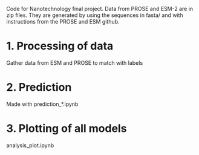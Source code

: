 Code for Nanotechnology final project. Data from PROSE and ESM-2 are in zip files. They are generated by using the sequences in fasta/ and with instructions from the PROSE and ESM github.

# 1. Processing of data
Gather data from ESM and PROSE to match with labels

# 2. Prediction
Made with prediction_*.ipynb

# 3. Plotting of all models
analysis_plot.ipynb
